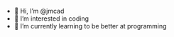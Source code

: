 - 👋 Hi, I’m @jmcad
- 👀 I’m interested in coding
- 🌱 I’m currently learning to be better at programming

<!---
jmcad/jmcad is a ✨ special ✨ repository because its `README.md` (this file) appears on your GitHub profile.
You can click the Preview link to take a look at your changes.
--->
